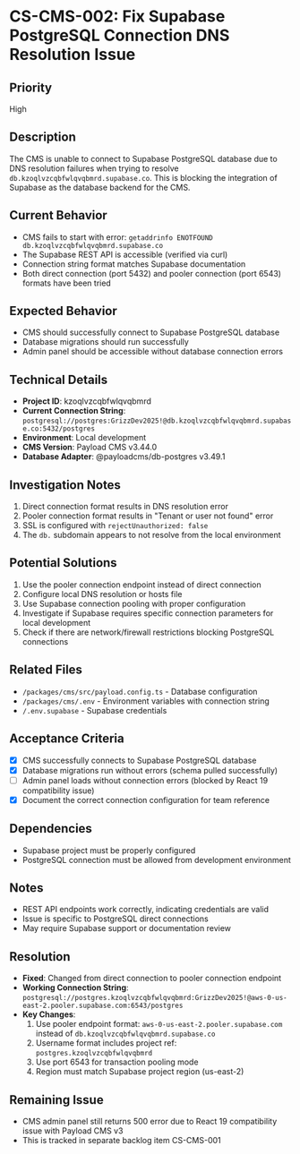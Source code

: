 # CS-CMS-002: Fix Supabase PostgreSQL Connection DNS Resolution Issue

## Priority
High

## Description
The CMS is unable to connect to Supabase PostgreSQL database due to DNS resolution failures when trying to resolve `db.kzoqlvzcqbfwlqvqbmrd.supabase.co`. This is blocking the integration of Supabase as the database backend for the CMS.

## Current Behavior
- CMS fails to start with error: `getaddrinfo ENOTFOUND db.kzoqlvzcqbfwlqvqbmrd.supabase.co`
- The Supabase REST API is accessible (verified via curl)
- Connection string format matches Supabase documentation
- Both direct connection (port 5432) and pooler connection (port 6543) formats have been tried

## Expected Behavior
- CMS should successfully connect to Supabase PostgreSQL database
- Database migrations should run successfully
- Admin panel should be accessible without database connection errors

## Technical Details
- **Project ID**: kzoqlvzcqbfwlqvqbmrd
- **Current Connection String**: `postgresql://postgres:GrizzDev2025!@db.kzoqlvzcqbfwlqvqbmrd.supabase.co:5432/postgres`
- **Environment**: Local development
- **CMS Version**: Payload CMS v3.44.0
- **Database Adapter**: @payloadcms/db-postgres v3.49.1

## Investigation Notes
1. Direct connection format results in DNS resolution error
2. Pooler connection format results in "Tenant or user not found" error
3. SSL is configured with `rejectUnauthorized: false`
4. The `db.` subdomain appears to not resolve from the local environment

## Potential Solutions
1. Use the pooler connection endpoint instead of direct connection
2. Configure local DNS resolution or hosts file
3. Use Supabase connection pooling with proper configuration
4. Investigate if Supabase requires specific connection parameters for local development
5. Check if there are network/firewall restrictions blocking PostgreSQL connections

## Related Files
- `/packages/cms/src/payload.config.ts` - Database configuration
- `/packages/cms/.env` - Environment variables with connection string
- `/.env.supabase` - Supabase credentials

## Acceptance Criteria
- [x] CMS successfully connects to Supabase PostgreSQL database
- [x] Database migrations run without errors (schema pulled successfully)
- [ ] Admin panel loads without connection errors (blocked by React 19 compatibility issue)
- [x] Document the correct connection configuration for team reference

## Dependencies
- Supabase project must be properly configured
- PostgreSQL connection must be allowed from development environment

## Notes
- REST API endpoints work correctly, indicating credentials are valid
- Issue is specific to PostgreSQL direct connections
- May require Supabase support or documentation review

## Resolution
- **Fixed**: Changed from direct connection to pooler connection endpoint
- **Working Connection String**: `postgresql://postgres.kzoqlvzcqbfwlqvqbmrd:GrizzDev2025!@aws-0-us-east-2.pooler.supabase.com:6543/postgres`
- **Key Changes**:
  1. Use pooler endpoint format: `aws-0-us-east-2.pooler.supabase.com` instead of `db.kzoqlvzcqbfwlqvqbmrd.supabase.co`
  2. Username format includes project ref: `postgres.kzoqlvzcqbfwlqvqbmrd`
  3. Use port 6543 for transaction pooling mode
  4. Region must match Supabase project region (us-east-2)

## Remaining Issue
- CMS admin panel still returns 500 error due to React 19 compatibility issue with Payload CMS v3
- This is tracked in separate backlog item CS-CMS-001